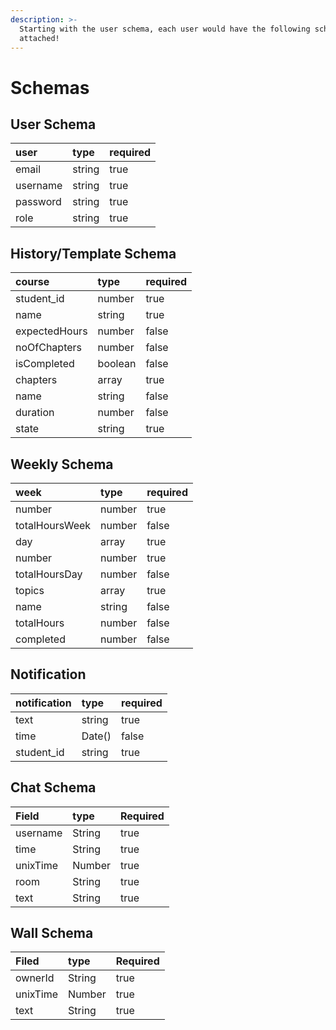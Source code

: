 ```yaml
---
description: >-
  Starting with the user schema, each user would have the following schemas
  attached!
---
```


# Schemas

## User Schema

| user | type | required |
| :--- | :--- | :--- |
| email | string | true |
| username | string | true |
| password | string | true |
| role | string | true |

## History/Template Schema

| course | type | required |
| :--- | :--- | :--- |
| student\_id | number | true |
| name | string | true |
| expectedHours | number | false |
| noOfChapters | number | false |
| isCompleted | boolean | false |
| chapters | array | true |
| name | string | false |
| duration | number | false |
| state | string | true |

## Weekly Schema

| week | type | required |
| :--- | :--- | :--- |
| number | number | true |
| totalHoursWeek | number | false |
| day | array | true |
| number | number | true |
| totalHoursDay | number | false |
| topics | array | true |
| name | string | false |
| totalHours | number | false |
| completed | number | false |

## Notification

| notification | type | required |
| :--- | :--- | :--- |
| text | string | true |
| time | Date\(\) | false |
| student\_id | string | true |

## Chat Schema

| Field | type | Required |
| :--- | :--- | :--- |
| username | String | true |
| time | String | true |
| unixTime | Number | true |
| room | String | true |
| text | String | true |

## Wall Schema

| Filed  | type | Required |
| :--- | :--- | :--- |
| ownerId | String | true |
| unixTime | Number | true |
| text | String | true |

